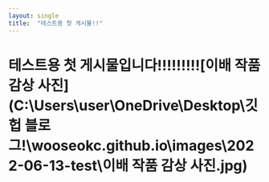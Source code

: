 ```yaml
---
layout: single
title:  "테스트용 첫 게시물!!"
---
```


# 테스트용 첫 게시물입니다!!!!!!!!![이배 작품 감상 사진](C:\Users\user\OneDrive\Desktop\깃헙 블로그!\wooseokc.github.io\images\2022-06-13-test\이배 작품 감상 사진.jpg)
